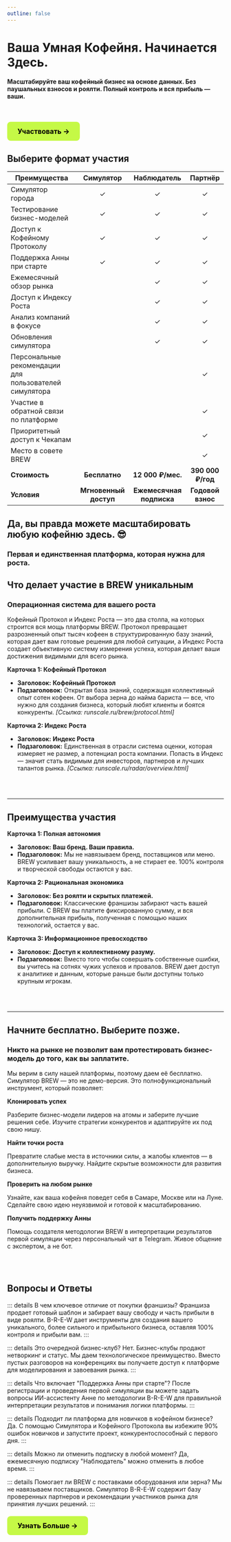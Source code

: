 ```yaml
---
outline: false
---
```


# Ваша Умная Кофейня. Начинается Здесь.

**Масштабируйте ваш кофейный бизнес на основе данных. Без паушальных взносов и роялти. Полный контроль и вся прибыль — ваши.**

<br>

<div class="start-button-container">
  <a href="/radar/overview" class="btn btn-primary"  rel="noopener noreferrer">Участвовать →</a>
</div>

## Выберите формат участия

<table>
  <thead>
    <tr>
      <th>Преимущества</th>
      <th style="white-space: nowrap; text-align: center;">Симулятор</th>
      <th style="white-space: nowrap; text-align: center;">Наблюдатель</th>
      <th style="white-space: nowrap; text-align: center;">Партнёр</th>
    </tr>
  </thead>
  <tbody>
    <tr>
      <td>Симулятор города</td>
      <td style="text-align: center;">✓</td>
      <td style="text-align: center;">✓</td>
      <td style="text-align: center;">✓</td>
    </tr>
    <tr>
      <td>Тестирование бизнес-моделей</td>
      <td style="text-align: center;">✓</td>
      <td style="text-align: center;">✓</td>
      <td style="text-align: center;">✓</td>
    </tr>
    <tr>
      <td>Доступ к Кофейному Протоколу</td>
      <td style="text-align: center;">✓</td>
      <td style="text-align: center;">✓</td>
      <td style="text-align: center;">✓</td>
    </tr>
    <tr>
      <td>Поддержка Анны при старте</td>
      <td style="text-align: center;">✓</td>
      <td style="text-align: center;">✓</td>
      <td style="text-align: center;">✓</td>
    </tr>
    <tr>
      <td>Ежемесячный обзор рынка</td>
      <td style="text-align: center;"></td>
      <td style="text-align: center;">✓</td>
      <td style="text-align: center;">✓</td>
    </tr>
    <tr>
      <td>Доступ к Индексу Роста</td>
      <td style="text-align: center;"></td>
      <td style="text-align: center;">✓</td>
      <td style="text-align: center;">✓</td>
    </tr>
    <tr>
      <td>Анализ компаний в фокусе</td>
      <td style="text-align: center;"></td>
      <td style="text-align: center;">✓</td>
      <td style="text-align: center;">✓</td>
    </tr>
    <tr>
      <td>Обновления симулятора</td>
      <td style="text-align: center;"></td>
      <td style="text-align: center;">✓</td>
      <td style="text-align: center;">✓</td>
    </tr>
    <tr>
      <td>Персональные рекомендации для пользователей симулятора</td>
      <td style="text-align: center;"></td>
      <td style="text-align: center;"></td>
      <td style="text-align: center;">✓</td>
    </tr>
    <tr>
      <td>Участие в обратной связи по платформе</td>
      <td style="text-align: center;"></td>
      <td style="text-align: center;"></td>
      <td style="text-align: center;">✓</td>
    </tr>
    <tr>
      <td>Приоритетный доступ к Чекапам</td>
      <td style="text-align: center;"></td>
      <td style="text-align: center;"></td>
      <td style="text-align: center;">✓</td>
    </tr>
    <tr>
      <td>Место в совете BREW</td>
      <td style="text-align: center;"></td>
      <td style="text-align: center;"></td>
      <td style="text-align: center;">✓</td>
    </tr>
    <tr>
      <td><strong>Стоимость</strong></td>
      <td style="text-align: center;"><strong>Бесплатно</strong></td>
      <td style="text-align: center;"><strong>12 000 ₽/мес.</strong></td>
      <td style="text-align: center;"><strong>390 000 ₽/год</strong></td>
    </tr>
    <tr>
      <td><strong>Условия</strong></td>
      <td style="text-align: center;"><strong>Мгновенный доступ</strong></td>
      <td style="text-align: center;"><strong>Ежемесячная подписка</strong></td>
      <td style="text-align: center;"><strong>Годовой взнос</strong></td>
    </tr>
  </tbody>
</table>



## Да, вы правда можете масштабировать любую кофейню здесь. 😎

  

### Первая и единственная платформа, которая нужна для роста.

<FeaturesGrid />
  

## **Что делает участие в BREW уникальным**

  

### Операционная система для вашего роста

  

Кофейный Протокол и Индекс Роста — это два столпа, на которых строится вся мощь платформы BREW. Протокол превращает разрозненный опыт тысяч кофеен в структурированную базу знаний, которая дает вам готовые решения для любой ситуации, а Индекс Роста создает объективную систему измерения успеха, которая делает ваши достижения видимыми для всего рынка.

  

**Карточка 1: Кофейный Протокол**

  

- **Заголовок:** **Кофейный Протокол**
- **Подзаголовок:** Открытая база знаний, содержащая коллективный опыт сотен кофеен. От выбора зерна до найма бариста — все, что нужно для создания бизнеса, который любят клиенты и боятся конкуренты. _[Ссылка: runscale.ru/brew/protocol.html]_

  

**Карточка 2: Индекс Роста**

  

- **Заголовок:** **Индекс Роста**
- **Подзаголовок:** Единственная в отрасли система оценки, которая измеряет не размер, а потенциал роста компании. Попасть в Индекс — значит стать видимым для инвесторов, партнеров и лучших талантов рынка. _[Ссылка: runscale.ru/radar/overview.html]_

  

<br>

<br>

  

---

  

## **Преимущества участия**

  

**Карточка 1: Полная автономия**

  

- **Заголовок:** **Ваш бренд. Ваши правила.**
- **Подзаголовок:** Мы не навязываем бренд, поставщиков или меню. BREW усиливает вашу уникальность, а не стирает ее. 100% контроля и творческой свободы остаются у вас.

  

**Карточка 2: Рациональная экономика**

  

- **Заголовок:** **Без роялти и скрытых платежей.**
- **Подзаголовок:** Классические франшизы забирают часть вашей прибыли. С BREW вы платите фиксированную сумму, и вся дополнительная прибыль, полученная с помощью наших технологий, остается у вас.

  

**Карточка 3: Информационное превосходство**

  

- **Заголовок:** **Доступ к коллективному разуму.**
- **Подзаголовок:** Вместо того чтобы совершать собственные ошибки, вы учитесь на сотнях чужих успехов и провалов. BREW дает доступ к аналитике и данным, которые раньше были доступны только крупным игрокам.

  

<br>

<br>

  

---

  

## **Начните бесплатно. Выберите позже.**

  

### Никто на рынке не позволит вам протестировать бизнес-модель до того, как вы заплатите.

  

Мы верим в силу нашей платформы, поэтому даем её бесплатно. Симулятор BREW — это не демо-версия. Это полнофункциональный инструмент, который позволяет:

  

**Клонировать успех**

Разберите бизнес-модели лидеров на атомы и заберите лучшие решения себе. Изучите стратегии конкурентов и адаптируйте их под свою нишу.

  

**Найти точки роста**

Превратите слабые места в источники силы, а жалобы клиентов — в дополнительную выручку. Найдите скрытые возможности для развития бизнеса.

  

**Проверить на любом рынке**

Узнайте, как ваша кофейня поведет себя в Самаре, Москве или на Луне. Сделайте свою идею неуязвимой и готовой к масштабированию.

  

**Получить поддержку Анны**

Помощь создателя методологии BREW в интерпретации результатов первой симуляции через персональный чат в Telegram. Живое общение с экспертом, а не бот.

  

<br>

<br>


  

## Вопросы и Ответы

::: details В чем ключевое отличие от покупки франшизы?
Франшиза продает готовый шаблон и забирает вашу свободу и часть прибыли в виде роялти. B-R-E-W дает инструменты для создания вашего уникального, более сильного и прибыльного бизнеса, оставляя 100% контроля и прибыли вам.
:::

::: details Это очередной бизнес-клуб?
Нет. Бизнес-клубы продают нетворкинг и статус. Мы даем технологическое преимущество. Вместо пустых разговоров на конференциях вы получаете доступ к платформе для моделирования и завоевания рынка.
:::

::: details Что включает "Поддержка Анны при старте"?
После регистрации и проведения первой симуляции вы можете задать вопросы ИИ-ассистенту Анне по методологии B-R-E-W для правильной интерпретации результатов и понимания логики платформы.
:::

::: details Подходит ли платформа для новичков в кофейном бизнесе?
Да. С помощью Симулятора и Кофейного Протокола вы избежите 90% ошибок новичков и запустите проект, конкурентоспособный с первого дня.
:::

::: details Можно ли отменить подписку в любой момент?
Да, ежемесячную подписку "Наблюдатель" можно отменить в любое время.
:::

::: details Помогает ли BREW с поставками оборудования или зерна?
Мы не навязываем поставщиков. Симулятор B-R-E-W содержит базу проверенных партнеров и рекомендации участников рынка для принятия лучших решений.
:::

<div class="start-button-container">
  <a href="/brew/about" class="btn btn-primary" rel="noopener noreferrer">Узнать Больше →</a>
</div>

<style>
/* --- ОБЩИЕ СТИЛИ ДЛЯ ВСЕХ КНОПОК --- */
.btn {
  display: inline-block;
  padding: 12px 24px;
  border-radius: 8px;
  font-weight: 700;
  font-size: 16px;
  text-align: center;
  text-decoration: none;
  transition: all 0.3s ease;
  cursor: pointer;
  border: none;
  margin: 10px 0;
}

.btn:hover {
  transform: translateY(-2px);
  text-decoration: none !important;
}

/* --- СТИЛЬ ОСНОВНОЙ КНОПКИ (ЯРКАЯ) --- */
.btn-primary {
  background-color: #C5F946; /* Яркий лаймовый */
  color: #000 !important;
}

.btn-primary:hover {
  background-color: #347b6c; /* Темный при наведении */
  color: white !important;
}

/* --- Контейнер для отдельной кнопки --- */
.start-button-container {
  margin: 20px 0;
  text-align: left;
}

.start-button-container .btn {
  display: inline-block;
  margin: 0;
}
</style>

